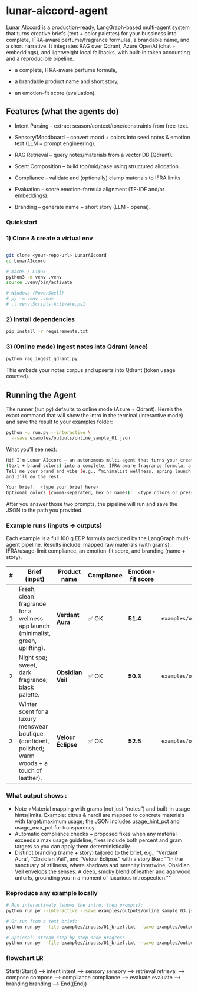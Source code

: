 # lunar-aiccord-agent
Lunar AIccord is a production-ready, LangGraph-based multi-agent system that turns creative briefs (text + color palettes) for your bussiness into complete, IFRA-aware perfume/fragrance formulas, a brandable name, and a short narrative. It integrates RAG over Qdrant, Azure OpenAI (chat + embeddings), and lightweight local fallbacks, with built-in token accounting and a reproducible pipeline.

- a complete, IFRA-aware perfume formula,

- a brandable product name and short story,

- an emotion-fit score (evaluation).



## Features (what the agents do)

- Intent Parsing – extract season/context/tone/constraints from free-text.

- Sensory/Moodboard – convert mood + colors into seed notes & emotion text (LLM + prompt engineering).

- RAG Retrieval – query notes/materials from a vector DB (Qdrant).

- Scent Composition – build top/mid/base using structured allocation .

- Compliance – validate and (optionally) clamp materials to IFRA limits.

- Evaluation – score emotion–formula alignment (TF-IDF and/or embeddings).

- Branding – generate name + short story (LLM - openai).


### Quickstart

### 1) Clone & create a virtual env

```bash

git clone <your-repo-url> LunarAIccord
cd LunarAIccord

# macOS / Linux
python3 -m venv .venv
source .venv/bin/activate

# Windows (PowerShell)
# py -m venv .venv
# .\.venv\Scripts\Activate.ps1

```

### 2) Install dependencies
```bash
pip install -r requirements.txt
```

### 3) (Online mode) Ingest notes into Qdrant (once)
```bash
python rag_ingest_qdrant.py
```
This embeds your notes corpus and upserts into Qdrant (token usage counted).


## Running the Agent
The runner (run.py) defaults to online mode (Azure + Qdrant).
Here’s the exact command that will show the intro in the terminal (interactive mode) and save the result to your examples folder:
```bash
python -u run.py --interactive \
  --save examples/outputs/online_sample_01.json
```
What you’ll see next:

```bash
Hi! I’m Lunar AIccord — an autonomous multi-agent that turns your creative brief
(text + brand colors) into a complete, IFRA-aware fragrance formula, a name, and a story.
Tell me your brand and vibe (e.g., “minimalist wellness, spring launch, #CFE8FF, marine fresh linen”),
and I’ll do the rest.

Your brief:  <type your brief here>
Optional colors (comma-separated, hex or names):  <type colors or press Enter>
```

After you answer those two prompts, the pipeline will run and save the JSON to the path you provided.

### Example runs (inputs → outputs)

Each example is a full 100 g EDP formula produced by the LangGraph multi-agent pipeline. Results include: mapped raw materials (with grams), IFRA/usage-limit compliance, an emotion-fit score, and branding (name + story).

| # | Brief (input)                                                                                       | Product name       | Compliance                      | Emotion-fit score | File path                                       |
| - | --------------------------------------------------------------------------------------------------- | ------------------ | ------------------------------- | ----------------- | ----------------------------------------------- |
| 1 | Fresh, clean fragrance for a wellness app launch (minimalist, green, uplifting).                    | **Verdant Aura**   | ✅ OK                            | **51.4**          | `examples/outputs/fresh_wellness_launch.json`   |
| 2 | Night spa; sweet, dark fragrance; black palette.                                                    | **Obsidian Veil**  | ✅ OK                            | **50.3**          | `examples/outputs/dark_spa.json`                |
| 3 | Winter scent for a luxury menswear boutique (confident, polished; warm woods + a touch of leather). | **Velour Éclipse** | ✅ OK                            | **52.5**          | `examples/outputs/winter_luxury_men_scent.json` |

### What output shows : 

- Note→Material mapping with grams (not just “notes”) and built-in usage hints/limits. Example: citrus & neroli are mapped to concrete materials with target/maximum usage; the JSON includes usage_hint_pct and usage_max_pct for transparency.
- Automatic compliance checks + proposed fixes when any material exceeds a max usage guideline; fixes include both percent and gram targets so you can apply them deterministically.
- Distinct branding (name + story) tailored to the brief, e.g., “Verdant Aura”, “Obsidian Veil”, and “Velour Éclipse.” with a story like : ""In the sanctuary of stillness, where shadows and serenity intertwine, Obsidian Veil envelops the senses. A deep, smoky blend of leather and agarwood unfurls, grounding you in a moment of luxurious introspection.""
### Reproduce any example locally
```bash
# Run interactively (shows the intro, then prompts):
python run.py --interactive --save examples/outputs/online_sample_03.json

# Or run from a text brief:
python run.py --file examples/inputs/01_brief.txt --save examples/outputs/01_result.json

# Optional: stream step-by-step node progress
python run.py --file examples/inputs/01_brief.txt --save examples/outputs/01_result.json --no-stream false
```

### flowchart LR
  Start((Start)) --> intent
  intent --> sensory
  sensory --> retrieval
  retrieval --> compose
  compose --> compliance
  compliance --> evaluate
  evaluate --> branding
  branding --> End((End))

  
